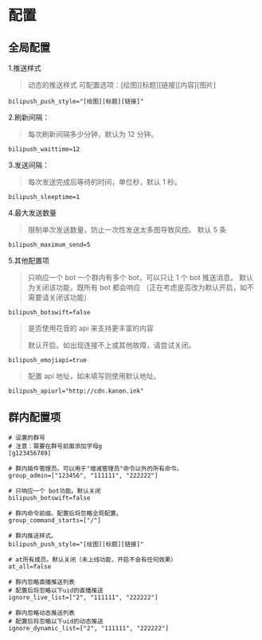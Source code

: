 # 配置

## 全局配置

1.推送样式

> 动态的推送样式 可配置选项：\[绘图]\[标题]\[链接]\[内容]\[图片]

```markup
bilipush_push_style="[绘图][标题][链接]"
```

2.刷新间隔：

> 每次刷新间隔多少分钟，默认为 12 分钟。

```markup
bilipush_waittime=12
```

3.发送间隔：

> 每次发送完成后等待的时间，单位秒，默认 1 秒。&#x20;

```markup
bilipush_sleeptime=1
```

4.最大发送数量

> 限制单次发送数量，防止一次性发送太多图导致风控。 默认 5 条

```markup
bilipush_maximum_send=5

```

5.其他配置项

> 只响应一个 bot 一个群内有多个 bot，可以只让 1 个 bot 推送消息。 默认为关闭该功能，既所有 bot 都会响应 （正在考虑是否改为默认开启，如不需要请关闭该功能）

```markup
bilipush_botswift=false
```

> 是否使用花音的 api 来支持更丰富的内容
>
> 默认开启。如出现连接不上或其他故障，请尝试关闭。

```markup
bilipush_emojiapi=true
```

> 配置 api 地址，如未填写则使用默认地址。

```markup
bilipush_apiurl="http://cdn.kanon.ink"
```

## 群内配置项

```markup
# 设置的群号
# 注意：需要在群号前面添加字母g
[g123456789]

# 群内插件管理员。可以用于"增减管理员"命令以外的所有命令。
group_admin=["123456", "111111", "222222"]

# 只响应一个 bot功能。默认关闭
bilipush_botswift=false

# 群内命令前缀。配置后将忽略全局配置。
group_command_starts=["/"]

# 群内推送样式。
bilipush_push_style="[绘图][标题][链接]"

# at所有成员。默认关闭（未上线功能，开启不会有任何效果）
at_all=false

# 群内忽略直播推送列表
# 配置后将忽略以下uid的直播推送
ignore_live_list=["2", "111111", "222222"]

# 群内忽略动态推送列表
# 配置后将忽略以下uid的动态推送
ignore_dynamic_list=["2", "111111", "222222"]
```
